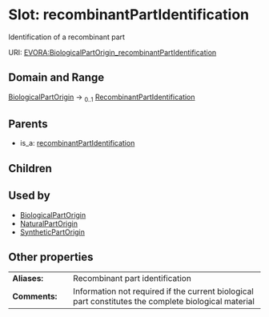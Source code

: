
# Slot: recombinantPartIdentification

Identification of a recombinant part

URI: [EVORA:BiologicalPartOrigin_recombinantPartIdentification](https://evora-project.eu/BiologicalPartOrigin_recombinantPartIdentification)


## Domain and Range

[BiologicalPartOrigin](BiologicalPartOrigin.md) &#8594;  <sub>0..1</sub> [RecombinantPartIdentification](RecombinantPartIdentification.md)

## Parents

 *  is_a: [recombinantPartIdentification](recombinantPartIdentification.md)

## Children


## Used by

 * [BiologicalPartOrigin](BiologicalPartOrigin.md)
 * [NaturalPartOrigin](NaturalPartOrigin.md)
 * [SyntheticPartOrigin](SyntheticPartOrigin.md)

## Other properties

|  |  |  |
| --- | --- | --- |
| **Aliases:** | | Recombinant part identification |
| **Comments:** | | Information not required if the current biological part constitutes the complete biological material |